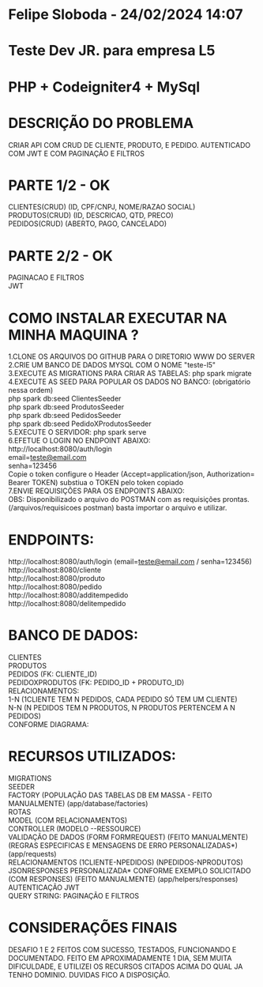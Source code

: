 # Felipe Sloboda - 24/02/2024 14:07  
# Teste Dev JR. para empresa L5  
# PHP + Codeigniter4 + MySql  

# DESCRIÇÃO DO PROBLEMA  
CRIAR API COM CRUD DE CLIENTE, PRODUTO, E PEDIDO. AUTENTICADO COM JWT E COM PAGINAÇÃO E FILTROS  

# PARTE 1/2 - OK  
CLIENTES(CRUD) (ID, CPF/CNPJ, NOME/RAZAO SOCIAL)  
PRODUTOS(CRUD) (ID, DESCRICAO, QTD, PRECO)  
PEDIDOS(CRUD) (ABERTO, PAGO, CANCELADO)  

# PARTE 2/2 - OK  
PAGINACAO E FILTROS  
JWT  

# COMO INSTALAR EXECUTAR NA MINHA MAQUINA ?  
1.CLONE OS ARQUIVOS DO GITHUB PARA O DIRETORIO WWW DO SERVER  
2.CRIE UM BANCO DE DADOS MYSQL COM O NOME "teste-l5"  
3.EXECUTE AS MIGRATIONS PARA CRIAR AS TABELAS: php spark migrate  
4.EXECUTE AS SEED PARA POPULAR OS DADOS NO BANCO: (obrigatório nessa ordem)  
php spark db:seed ClientesSeeder  
php spark db:seed ProdutosSeeder  
php spark db:seed PedidosSeeder  
php spark db:seed PedidoXProdutosSeeder  
5.EXECUTE O SERVIDOR: php spark serve  
6.EFETUE O LOGIN NO ENDPOINT ABAIXO:  
http://localhost:8080/auth/login  
email=teste@email.com  
senha=123456  
Copie o token configure o Header (Accept=application/json, Authorization= Bearer TOKEN) substiua o TOKEN pelo token copiado  
7.ENVIE REQUISIÇÕES PARA OS ENDPOINTS ABAIXO:  
OBS: Disponibilizado o arquivo do POSTMAN com as requisições prontas. (/arquivos/requisicoes postman) basta importar o arquivo e utilizar.  

# ENDPOINTS:  
http://localhost:8080/auth/login (email=teste@email.com / senha=123456)   
http://localhost:8080/cliente  
http://localhost:8080/produto  
http://localhost:8080/pedido  
http://localhost:8080/additempedido  
http://localhost:8080/delitempedido  

# BANCO DE DADOS:  
CLIENTES  
PRODUTOS  
PEDIDOS (FK: CLIENTE_ID)  
PEDIDOXPRODUTOS (FK: PEDIDO_ID + PRODUTO_ID)  
RELACIONAMENTOS:  
1-N (1CLIENTE TEM N PEDIDOS, CADA PEDIDO SÓ TEM UM CLIENTE)  
N-N (N PEDIDOS TEM N PRODUTOS, N PRODUTOS PERTENCEM A N PEDIDOS)  
CONFORME DIAGRAMA:  

# RECURSOS UTILIZADOS:  
MIGRATIONS  
SEEDER  
FACTORY (POPULAÇÃO DAS TABELAS DB EM MASSA - FEITO MANUALMENTE) (app/database/factories)  
ROTAS  
MODEL (COM RELACIONAMENTOS)  
CONTROLLER (MODELO --RESSOURCE)  
VALIDAÇÃO DE DADOS (FORM FORMREQUEST) (FEITO MANUALMENTE) (REGRAS ESPECIFICAS E MENSAGENS DE ERRO PERSONALIZADAS*) (app/requests)  
RELACIONAMENTOS (1CLIENTE-NPEDIDOS) (NPEDIDOS-NPRODUTOS)  
JSONRESPONSES PERSONALIZADA* CONFORME EXEMPLO SOLICITADO (COM RESPONSES) (FEITO MANUALMENTE) (app/helpers/responses)  
AUTENTICAÇÃO JWT  
QUERY STRING: PAGINAÇÃO E FILTROS  

# CONSIDERAÇÕES FINAIS  
DESAFIO 1 E 2 FEITOS COM SUCESSO, TESTADOS, FUNCIONANDO E DOCUMENTADO. FEITO EM APROXIMADAMENTE 1 DIA, SEM MUITA DIFICULDADE, E UTILIZEI OS RECURSOS CITADOS ACIMA DO QUAL JA TENHO DOMINIO. DUVIDAS FICO A DISPOSIÇÃO.  
